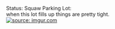 Status: Squaw Parking Lot: <br>
when this lot fills up things are pretty tight.<br>
<a href="http://imgur.com/qzFLuQJ"><img src="http://i.imgur.com/qzFLuQJ.jpg" title="source: imgur.com" /></a>
<br>
